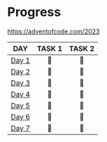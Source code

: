 # Progress

https://adventofcode.com/2023

| DAY                                                                                                  | TASK 1 | TASK 2 |
| ---------------------------------------------------------------------------------------------------- | :----: | :----: |
| [Day 1](https://github.com/kotlinski/advent-of-code/tree/main/src/advent-of-code-solver/2023/day-01) |   🌟   |   🌟   |
| [Day 2](https://github.com/kotlinski/advent-of-code/tree/main/src/advent-of-code-solver/2023/day-02) |   🌟   |   🌟   |
| [Day 3](https://github.com/kotlinski/advent-of-code/tree/main/src/advent-of-code-solver/2023/day-03) |   🌟   |   🌟   |
| [Day 4](https://github.com/kotlinski/advent-of-code/tree/main/src/advent-of-code-solver/2023/day-04) |   🌟   |   🌟   |
| [Day 5](https://github.com/kotlinski/advent-of-code/tree/main/src/advent-of-code-solver/2023/day-05) |   🌟   |   🌟   |
| [Day 6](https://github.com/kotlinski/advent-of-code/tree/main/src/advent-of-code-solver/2023/day-06) |   🌟   |   🌟   |
| [Day 7](https://github.com/kotlinski/advent-of-code/tree/main/src/advent-of-code-solver/2023/day-07) |   🌟   |   🌟   |

